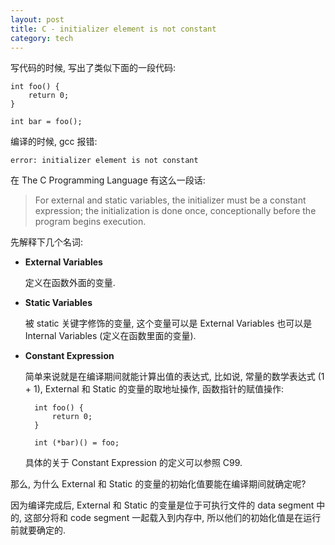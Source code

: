 ```yaml
---
layout: post
title: C - initializer element is not constant
category: tech
---
```

写代码的时候, 写出了类似下面的一段代码:

    int foo() {
        return 0;
    }

    int bar = foo();

编译的时候, gcc 报错:

    error: initializer element is not constant

在 The C Programming Language 有这么一段话:

> For external and static variables, the initializer must be a constant expression; the initialization is done once, conceptionally before the program begins execution.

先解释下几个名词:

- **External Variables**

    定义在函数外面的变量.

- **Static Variables**

    被 static 关键字修饰的变量, 这个变量可以是 External Variables 也可以是 Internal Variables (定义在函数里面的变量).

- **Constant Expression**

    简单来说就是在编译期间就能计算出值的表达式, 比如说, 常量的数学表达式 (1 + 1), 
External 和 Static 的变量的取地址操作, 函数指针的赋值操作:

        int foo() {
            return 0;
        }

        int (*bar)() = foo;

    具体的关于 Constant Expression 的定义可以参照 C99.

那么, 为什么 External 和 Static 的变量的初始化值要能在编译期间就确定呢?

因为编译完成后, External 和 Static 的变量是位于可执行文件的 data segment 中的, 
这部分将和 code segment 一起载入到内存中, 所以他们的初始化值是在运行前就要确定的.
